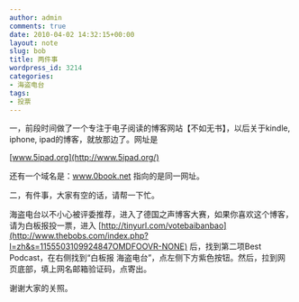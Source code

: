 ```yaml
---
author: admin
comments: true
date: 2010-04-02 14:32:15+00:00
layout: note
slug: bob
title: 两件事
wordpress_id: 3214
categories:
- 海盗电台
tags:
- 投票
---
```


一，前段时间做了一个专注于电子阅读的博客网站【不如无书】，以后关于kindle, iphone, ipad的博客，就放那边了。网址是

[www.5ipad.org](http://www.5ipad.org/)

还有一个域名是：www.0book.net 指向的是同一网址。

二，有件事，大家有空的话，请帮一下忙。

海盗电台以不小心被评委推荐，进入了德国之声博客大赛，如果你喜欢这个博客，请为白板报投一票，进入 [http://tinyurl.com/votebaibanbao](http://www.thebobs.com/index.php?l=zh&s=1155503109924847OMDFOOVR-NONE) 后，找到第二项Best Podcast，在右侧找到“白板报 海盗电台”，点左侧下方紫色按钮。然后，拉到网页底部，填上网名邮箱验证码，点寄出。

谢谢大家的关照。
